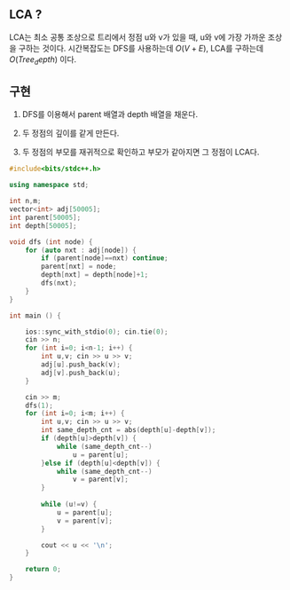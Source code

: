 ## LCA ?
LCA는 최소 공통 조상으로 트리에서 정점 u와 v가 있을 때, u와 v에 가장 가까운 조상을 구하는 것이다.
시간복잡도는 DFS를 사용하는데 ${O(V+E)}$, LCA를 구하는데 ${O(Tree_depth)}$ 이다.

## 구현
1. DFS를 이용해서 parent 배열과 depth 배열을 채운다.

2. 두 정점의 깊이를 같게 만든다.

3. 두 정점의 부모를 재귀적으로 확인하고 부모가 같아지면 그 정점이 LCA다.


```c++
#include<bits/stdc++.h>

using namespace std;

int n,m;
vector<int> adj[50005];
int parent[50005];
int depth[50005];

void dfs (int node) {
    for (auto nxt : adj[node]) {
        if (parent[node]==nxt) continue;
        parent[nxt] = node;
        depth[nxt] = depth[node]+1;
        dfs(nxt);
    }
}

int main () {

    ios::sync_with_stdio(0); cin.tie(0);
    cin >> n;
    for (int i=0; i<n-1; i++) {
        int u,v; cin >> u >> v;
        adj[u].push_back(v);
        adj[v].push_back(u);
    }

    cin >> m;
    dfs(1);
    for (int i=0; i<m; i++) {
        int u,v; cin >> u >> v;
        int same_depth_cnt = abs(depth[u]-depth[v]);
        if (depth[u]>depth[v]) {
            while (same_depth_cnt--)
                u = parent[u];
        }else if (depth[u]<depth[v]) {
            while (same_depth_cnt--)
                v = parent[v];
        }
        
        while (u!=v) {
            u = parent[u];
            v = parent[v];
        }

        cout << u << '\n';
    }

    return 0;
}
```

   
